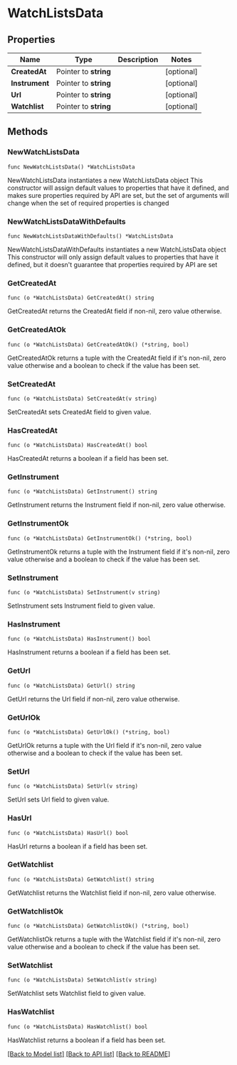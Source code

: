 # WatchListsData

## Properties

Name | Type | Description | Notes
------------ | ------------- | ------------- | -------------
**CreatedAt** | Pointer to **string** |  | [optional] 
**Instrument** | Pointer to **string** |  | [optional] 
**Url** | Pointer to **string** |  | [optional] 
**Watchlist** | Pointer to **string** |  | [optional] 

## Methods

### NewWatchListsData

`func NewWatchListsData() *WatchListsData`

NewWatchListsData instantiates a new WatchListsData object
This constructor will assign default values to properties that have it defined,
and makes sure properties required by API are set, but the set of arguments
will change when the set of required properties is changed

### NewWatchListsDataWithDefaults

`func NewWatchListsDataWithDefaults() *WatchListsData`

NewWatchListsDataWithDefaults instantiates a new WatchListsData object
This constructor will only assign default values to properties that have it defined,
but it doesn't guarantee that properties required by API are set

### GetCreatedAt

`func (o *WatchListsData) GetCreatedAt() string`

GetCreatedAt returns the CreatedAt field if non-nil, zero value otherwise.

### GetCreatedAtOk

`func (o *WatchListsData) GetCreatedAtOk() (*string, bool)`

GetCreatedAtOk returns a tuple with the CreatedAt field if it's non-nil, zero value otherwise
and a boolean to check if the value has been set.

### SetCreatedAt

`func (o *WatchListsData) SetCreatedAt(v string)`

SetCreatedAt sets CreatedAt field to given value.

### HasCreatedAt

`func (o *WatchListsData) HasCreatedAt() bool`

HasCreatedAt returns a boolean if a field has been set.

### GetInstrument

`func (o *WatchListsData) GetInstrument() string`

GetInstrument returns the Instrument field if non-nil, zero value otherwise.

### GetInstrumentOk

`func (o *WatchListsData) GetInstrumentOk() (*string, bool)`

GetInstrumentOk returns a tuple with the Instrument field if it's non-nil, zero value otherwise
and a boolean to check if the value has been set.

### SetInstrument

`func (o *WatchListsData) SetInstrument(v string)`

SetInstrument sets Instrument field to given value.

### HasInstrument

`func (o *WatchListsData) HasInstrument() bool`

HasInstrument returns a boolean if a field has been set.

### GetUrl

`func (o *WatchListsData) GetUrl() string`

GetUrl returns the Url field if non-nil, zero value otherwise.

### GetUrlOk

`func (o *WatchListsData) GetUrlOk() (*string, bool)`

GetUrlOk returns a tuple with the Url field if it's non-nil, zero value otherwise
and a boolean to check if the value has been set.

### SetUrl

`func (o *WatchListsData) SetUrl(v string)`

SetUrl sets Url field to given value.

### HasUrl

`func (o *WatchListsData) HasUrl() bool`

HasUrl returns a boolean if a field has been set.

### GetWatchlist

`func (o *WatchListsData) GetWatchlist() string`

GetWatchlist returns the Watchlist field if non-nil, zero value otherwise.

### GetWatchlistOk

`func (o *WatchListsData) GetWatchlistOk() (*string, bool)`

GetWatchlistOk returns a tuple with the Watchlist field if it's non-nil, zero value otherwise
and a boolean to check if the value has been set.

### SetWatchlist

`func (o *WatchListsData) SetWatchlist(v string)`

SetWatchlist sets Watchlist field to given value.

### HasWatchlist

`func (o *WatchListsData) HasWatchlist() bool`

HasWatchlist returns a boolean if a field has been set.


[[Back to Model list]](../README.md#documentation-for-models) [[Back to API list]](../README.md#documentation-for-api-endpoints) [[Back to README]](../README.md)


